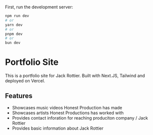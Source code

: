 
First, run the development server:

```bash
npm run dev
# or
yarn dev
# or
pnpm dev
# or
bun dev
```

# Portfolio Site

This is a portfolio site for Jack Rottier. Built with Next.JS, Tailwind and deployed on Vercel.

## Features
- Showcases music videos Honest Production has made
- Showcases artists Honest Productions has worked with
- Provides contact inforation for reaching produciton company / Jack Rottier
- Provides basic information about Jack Rottier
